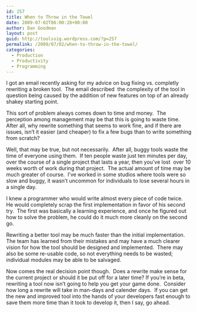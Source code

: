 ```yaml
---
id: 257
title: When to Throw in the Towel
date: 2009-07-02T06:00:28+00:00
author: Dan Goodman
layout: post
guid: http://toolssig.wordpress.com/?p=257
permalink: /2009/07/02/when-to-throw-in-the-towel/
categories:
  - Production
  - Productivity
  - Programming
---
```

I got an email recently asking for my advice on bug fixing vs. completly rewriting a broken tool.  The email described  the complexity of the tool in question being caused by the addition of new features on top of an already shakey starting point. 

This sort of problem always comes down to time and money.  The perception among management may be that this is going to waste time.  After all, why rewrite something that seems to work fine, and if there are issues, isn&#8217;t it easier (and cheaper) to fix a few bugs than to write something from scratch?

Well, that may be true, but not necessarily.  After all, buggy tools waste the time of everyone using them.  If ten people waste just ten minutes per day, over the course of a single project that lasts a year, then you&#8217;ve lost  over 10 weeks worth of work during that project.  The actual amount of time may be much greater of course.  I&#8217;ve worked in some studios where tools were so slow and buggy, it wasn&#8217;t uncommon for individuals to lose several hours in a single day.

I knew a programmer who would write almost every piece of code twice.  He would completely scrap the first implementation in favor of his second try.  The first was basically a learning experience, and once he figured out how to solve the problem, he could do it much more cleanly on the second go.

Rewriting a better tool may be much faster than the initial implementation.  The team has learned from their mistakes and may have a much clearer vision for how the tool should be designed and implemented.  There may also be some re-usable code, so not everything needs to be wasted; individual modules may be able to be salvaged.

Now comes the real decision point though.  Does a rewrite make sense for the current project or should it be put off for a later time? If you&#8217;re in beta, rewriting a tool now isn&#8217;t going to help you get your game done.  Consider how long a rewrite will take in man-days and calender days.  If you can get the new and improved tool into the hands of your developers fast enough to save them more time than it took to develop it, then I say, go ahead.
